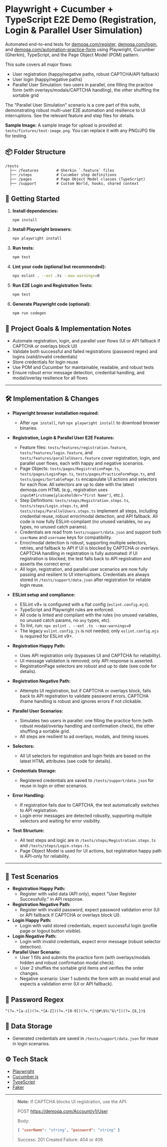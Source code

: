 # Playwright + Cucumber + TypeScript E2E Demo (Registration, Login & Parallel User Simulation)

Automated end-to-end tests for [demoqa.com/register](https://demoqa.com/register), [demoqa.com/login](https://demoqa.com/login), and [demoqa.com/automation-practice-form](https://demoqa.com/automation-practice-form) using Playwright, Cucumber (Gherkin), TypeScript, and the Page Object Model (POM) pattern.

This suite covers all major flows:
- User registration (happy/negative paths, robust CAPTCHA/API fallback)
- User login (happy/negative paths)
- Parallel User Simulation: two users in parallel, one filling the practice form (with overlays/modals/CAPTCHA handling), the other shuffling the sortable grid

The "Parallel User Simulation" scenario is a core part of this suite, demonstrating robust multi-user E2E automation and resilience to UI interruptions. See the relevant feature and step files for details.

**Sample Image:**
A sample image for upload is provided at `tests/fixtures/test-image.png`. You can replace it with any PNG/JPG file for testing.

## 📦 Folder Structure

```
/tests
  ├── /features        # Gherkin `.feature` files
  ├── /steps           # Cucumber step definitions
  ├── /pages           # Page Object Model classes (TypeScript)
  ├── /support         # Custom World, hooks, shared context
```




## 🚀 Getting Started

1. **Install dependencies:**
   ```sh
   npm install
   ```

2. **Install Playwright browsers:**
   ```sh
   npx playwright install
   ```

3. **Run tests:**
   ```sh
   npm test
   ```



4. **Lint your code (optional but recommended):**
   ```sh
   npx eslint . --ext .ts --max-warnings=0
   ```

5. **Run E2E Login and Registration Tests:**
   ```sh
   npm test
   ```

5. **Generate Playwright code (optional):**
   ```sh
   npm run codegen
   ```



## 📝 Project Goals & Implementation Notes
- Automate registration, login, and parallel user flows (UI or API fallback if CAPTCHA or overlays block UI)
- Validate both successful and failed registrations (password regex) and logins (valid/invalid credentials)
- Store credentials for login reuse
- Use POM and Cucumber for maintainable, readable, and robust tests
- Ensure robust error message detection, credential handling, and modal/overlay resilience for all flows

---




## 🛠️ Implementation & Changes

- **Playwright browser installation required:**
  - After `npm install`, run `npx playwright install` to download browser binaries.


- **Registration, Login & Parallel User E2E Features:**
  - Feature files: `tests/features/registration.feature`, `tests/features/login.feature`, and `tests/features/parallelUsers.feature` cover registration, login, and parallel user flows, each with happy and negative scenarios.
  - Page Objects: `tests/pages/RegistrationPage.ts`, `tests/pages/LoginPage.ts`, `tests/pages/PracticeFormPage.ts`, and `tests/pages/SortablePage.ts` encapsulate UI actions and selectors for each flow. All selectors are up to date with the latest demoqa.com HTML (e.g., registration uses `input#firstname[placeholder="First Name"]`, etc.).
  - Step Definitions: `tests/steps/Registration.steps.ts`, `tests/steps/Login.steps.ts`, and `tests/steps/ParallelUsers.steps.ts` implement all steps, including credential reuse, robust error/modal detection, and API fallback. All code is now fully ESLint-compliant (no unused variables, no `any` types, no unused catch params).
  - Credentials are read from `tests/support/data.json` and support both `userName` and `username` keys for compatibility.
  - Error/modal detection is robust, supporting multiple selectors, retries, and fallback to API if UI is blocked by CAPTCHA or overlays. CAPTCHA handling in registration is fully automated: if UI registration is blocked, the test falls back to API registration and asserts the correct error.
  - All login, registration, and parallel user scenarios are now fully passing and resilient to UI interruptions. Credentials are always stored in `/tests/support/data.json` after registration for reliable login reuse.

- **ESLint setup and compliance:**
  - ESLint v9+ is configured with a flat config (`eslint.config.mjs`).
  - TypeScript and Playwright rules are enforced.
  - All code is linted and compliant with the rules (no unused variables, no unused catch params, no `any` types, etc).
  - To lint, run: `npx eslint . --ext .ts --max-warnings=0`
  - The legacy `eslint.config.js` is not needed; only `eslint.config.mjs` is required for ESLint v9+.

- **Registration Happy Path:**
  - Uses API registration only (bypasses UI and CAPTCHA for reliability).
  - UI message validation is removed; only API response is asserted.
  - RegistrationPage selectors are robust and up to date (see code for details).
- **Registration Negative Path:**
  - Attempts UI registration, but if CAPTCHA or overlays block, falls back to API registration to validate password errors. CAPTCHA iframe handling is robust and ignores errors if not clickable.
- **Parallel User Scenarios:**
  - Simulates two users in parallel: one filling the practice form (with robust modal/overlay handling and confirmation check), the other shuffling a sortable grid.
  - All steps are resilient to ad overlays, modals, and timing issues.
- **Selectors:**
  - All UI selectors for registration and login fields are based on the latest HTML attributes (see code for details).
- **Credentials Storage:**
  - Registered credentials are saved to `/tests/support/data.json` for reuse in login or other scenarios.
- **Error Handling:**
  - If registration fails due to CAPTCHA, the test automatically switches to API registration.
  - Login error messages are detected robustly, supporting multiple selectors and waiting for error visibility.
- **Test Structure:**
  - All test steps and logic are in `/tests/steps/Registration.steps.ts` and `/tests/steps/Login.steps.ts`.
  - Page Object Model is used for UI actions, but registration happy path is API-only for reliability.

---



## 🧪 Test Scenarios

- **Registration Happy Path:**
  - Register with valid data (API only), expect "User Register Successfully." in API response.
- **Registration Negative Path:**
  - Register with invalid password, expect password validation error (UI or API fallback if CAPTCHA or overlays block UI).
- **Login Happy Path:**
  - Login with valid stored credentials, expect successful login (profile page or logout button visible).
- **Login Negative Path:**
  - Login with invalid credentials, expect error message (robust selector detection).
- **Parallel User Scenario:**
  - User 1 fills and submits the practice form (with overlays/modals hidden and robust confirmation modal check).
  - User 2 shuffles the sortable grid items and verifies the order changes.
  - Negative scenario: User 1 submits the form with an invalid email and expects a validation error (UI or API fallback).

## 🔐 Password Regex
```
^(?=.*[a-z])(?=.*[A-Z])(?=.*[0-9])(?=.*[!@#\$%\^&\*])(?=.{8,})$
```

## 📁 Data Storage
- Generated credentials are saved in `/tests/support/data.json` for reuse in login scenarios.

## ⚙️ Tech Stack
- [Playwright](https://playwright.dev/)
- [Cucumber.js](https://github.com/cucumber/cucumber-js)
- [TypeScript](https://www.typescriptlang.org/)
- [Faker](https://fakerjs.dev/)

---

> **Note:** If CAPTCHA blocks UI registration, use the API:
> 
> POST https://demoqa.com/Account/v1/User
> 
> Body:
> ```json
> { "userName": "string", "password": "string" }
> ```
> 
> Success: 201 Created
> Failure: 404 or 406
